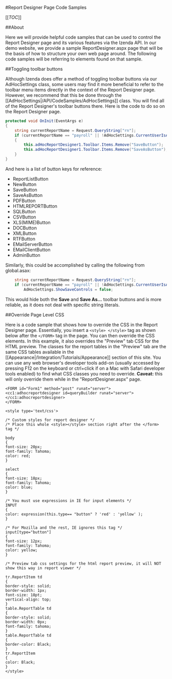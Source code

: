#Report Designer Page Code Samples

[[_TOC_]]

##About

Here we will provide helpful code samples that can be used to control the Report Designer page and its various features via the Izenda API. In our demo website, we provide a sample ReportDesigner.aspx page that will be the basis of how to structure your own web page around. The following code samples will be referring to elements found on that sample.

##Toggling toolbar buttons

Although Izenda does offer a method of toggling toolbar buttons via our AdHocSettings class, some users may find it more beneficial to refer to the toolbar menu items directly in the context of the Report Designer page. However, we recommend that this be done through the [[AdHocSettings|/API/CodeSamples/AdHocSettings]] class. You will find all of the Report Designer's toolbar buttons there. Here is the code to do so on the Report Designer page.

```csharp
protected void OnInit(EventArgs e)
{
    string currentReportName = Request.QueryString["rn"];
    if (currentReportName == "payroll" || !AdHocSettings.CurrentUserIsAdmin)
    {
        this.adHocReportDesigner1.Toolbar.Items.Remove("SaveButton");
        this.adHocReportDesigner1.Toolbar.Items.Remove("SaveAsButton");
    }
}
```

And here is a list of button keys for reference: 

* ReportListButton
* NewButton
* SaveButton
* SaveAsButton
* PDFButton
* HTMLREPORTButton
* SQLButton
* CSVButton
* XLS(MIME)Button
* DOCButton
* XMLButton
* RTFButton
* EMailServerButton
* EMailClientButton
* AdminButton

Similarly, this could be accomplished by calling the following from global.asax:

```csharp
    string currentReportName = Request.QueryString["rn"];
    if (currentReportName == "payroll" || !AdHocSettings.CurrentUserIsAdmin)
        AdHocSettings.ShowSaveControls = false;
```

This would hide both the **Save** and **Save As...** toolbar buttons and is more reliable, as it does not deal with specific string literals.

##Override Page Level CSS

Here is a code sample that shows how to override the CSS in the Report Designer page. Essentially, you insert a ``<style> </style>`` tag as shown below after the ``</FORM>`` tag in the page. You can then override the CSS elements. In this example, it also overrides the "Preview" tab CSS for the HTML preview. The classes for the report tables in the "Preview" tab are the same CSS tables available in the [[Appearance|/Integration/Tutorials/Appearance]] section of this site. You can use any web browser's developer tools add-on (usually accessed by pressing F12 on the keyboard or ctrl+click if on a Mac with Safari developer tools enabled) to find what CSS classes you need to override. **Caveat:** this will only override them while in the "ReportDesigner.aspx" page.

```aspx-vb
<FORM id="Form1" method="post" runat="server">
<cc1:adhocreportdesigner id=queryBuilder runat="server">
</cc1:adhocreportdesigner>
</FORM>

<style type='text/css'>

/* Custom styles for report designer */
/* Place this whole <style></style> section right after the </form> tag */

body
{
font-size: 20px;
font-family: Tahoma;
color: red;
}

select
{
font-size: 18px;
font-family: Tahoma;
color: blue;
}

/* You must use expressions in IE for input elements */
INPUT
{
color: expression(this.type== "button" ? 'red' : 'yellow' );
}

/* For Mozilla and the rest, IE ignores this tag */
input[type="button"]
{
font-size: 12px;
font-family: Tahoma;
color: yellow;
}

/* Preview tab css settings for the html report preview, it will NOT show this way in report viewer */

tr.ReportItem td
{
border-style: solid;
border-width: 1px;
font-size: 18pt;
vertical-align: top;
}
table.ReportTable td
{
border-style: solid;
border-width: 0px;
font-family: tahoma;
}
table.ReportTable td
{
border-color: Black;
}
tr.ReportItem
{
color: Black;
}
</style>
```